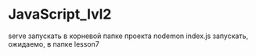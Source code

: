# JavaScript_lvl2

serve запускать в корневой папке проекта
nodemon index.js запускать, ожидаемо, в папке lesson7